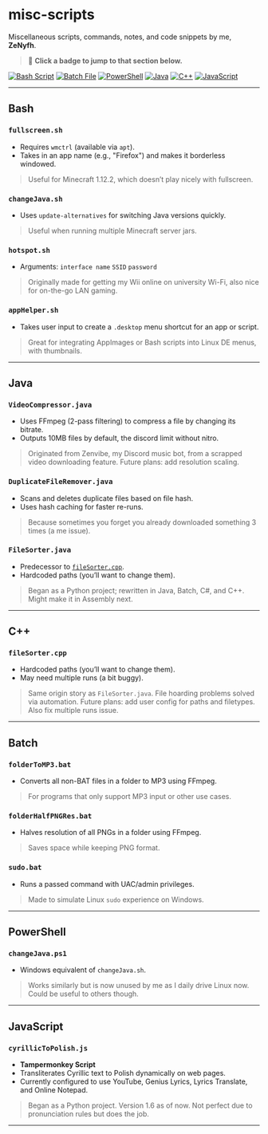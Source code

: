 # misc-scripts

Miscellaneous scripts, commands, notes, and code snippets by me, **ZeNyfh**.

> 🔗 **Click a badge to jump to that section below.**

[![Bash Script](https://img.shields.io/badge/bash_script-%23121011.svg?style=for-the-badge\&logo=gnu-bash\&logoColor=white)](#bash)
[![Batch File](https://img.shields.io/badge/batch_file-%23008080.svg?style=for-the-badge)](#batch)
[![PowerShell](https://img.shields.io/badge/PowerShell-%235391FE.svg?style=for-the-badge\&logo=powershell\&logoColor=white)](#powershell)
[![Java](https://img.shields.io/badge/java-%23ED8B00.svg?style=for-the-badge\&logo=openjdk\&logoColor=white)](#java)
[![C++](https://img.shields.io/badge/c++-%2300599C.svg?style=for-the-badge\&logo=c%2B%2B\&logoColor=white)](#c)
[![JavaScript](https://img.shields.io/badge/javascript-%23323330.svg?style=for-the-badge\&logo=javascript\&logoColor=%23F7DF1E)](#javascript)

---

## Bash

### `fullscreen.sh`

* Requires `wmctrl` (available via `apt`).
* Takes in an app name (e.g., "Firefox") and makes it borderless windowed.

> Useful for Minecraft 1.12.2, which doesn’t play nicely with fullscreen.

### `changeJava.sh`

* Uses `update-alternatives` for switching Java versions quickly.

> Useful when running multiple Minecraft server jars.

### `hotspot.sh`

* Arguments: `interface name` `SSID` `password`

> Originally made for getting my Wii online on university Wi-Fi, also nice for on-the-go LAN gaming.

### `appHelper.sh`

* Takes user input to create a `.desktop` menu shortcut for an app or script.

> Great for integrating AppImages or Bash scripts into Linux DE menus, with thumbnails.

---

## Java

### `VideoCompressor.java`

* Uses FFmpeg (2-pass filtering) to compress a file by changing its bitrate.
* Outputs 10MB files by default, the discord limit without nitro.

> Originated from Zenvibe, my Discord music bot, from a scrapped video downloading feature. Future plans: add resolution scaling.

### `DuplicateFileRemover.java`

* Scans and deletes duplicate files based on file hash.
* Uses hash caching for faster re-runs.

> Because sometimes you forget you already downloaded something 3 times (a me issue).

### `FileSorter.java`

* Predecessor to [`fileSorter.cpp`](#filesortercpp).
* Hardcoded paths (you’ll want to change them).

> Began as a Python project; rewritten in Java, Batch, C#, and C++. Might make it in Assembly next.

---

## C++

### `fileSorter.cpp`

* Hardcoded paths (you’ll want to change them).
* May need multiple runs (a bit buggy).

> Same origin story as `FileSorter.java`. File hoarding problems solved via automation. Future plans: add user config for paths and filetypes. Also fix multiple runs issue.

---

## Batch

### `folderToMP3.bat`

* Converts all non-BAT files in a folder to MP3 using FFmpeg.

> For programs that only support MP3 input or other use cases.

### `folderHalfPNGRes.bat`

* Halves resolution of all PNGs in a folder using FFmpeg.

> Saves space while keeping PNG format.

### `sudo.bat`

* Runs a passed command with UAC/admin privileges.

> Made to simulate Linux `sudo` experience on Windows.

---

## PowerShell

### `changeJava.ps1`

* Windows equivalent of `changeJava.sh`.

> Works similarly but is now unused by me as I daily drive Linux now. Could be useful to others though.

---

## JavaScript

### `cyrillicToPolish.js`

* **Tampermonkey Script**
* Transliterates Cyrillic text to Polish dynamically on web pages.
* Currently configured to use YouTube, Genius Lyrics, Lyrics Translate, and Online Notepad.

> Began as a Python project. Version 1.6 as of now. Not perfect due to pronunciation rules but does the job.

---

